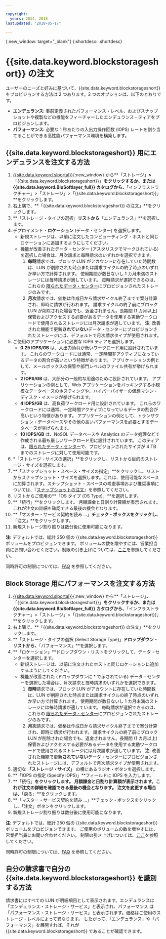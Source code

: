 ```yaml
---

copyright:
  years: 2014, 2018
lastupdated: "2018-05-17"

---
```

{:new_window: target="_blank"}
{:shortdesc: .shortdesc}

# {{site.data.keyword.blockstorageshort}} の注文

ユーザーのニーズと好みに基づいて、{{site.data.keyword.blockstorageshort}} をプロビジョンする方法は 2 つあります。2 つのオプションは、以下のとおりです。 

- **エンデュランス**: 事前定義されたパフォーマンス・レベル、およびスナップショットや複製などの機能をフィーチャーしたエンデュランス・ティアをプロビジョンします。 
- **パフォーマンス**: 必要な 1 秒あたりの入出力操作回数 (IOPS) レートを割り当てることができる高性能パフォーマンス環境を構築します。

## {{site.data.keyword.blockstorageshort}} 用にエンデュランスを注文する方法

1. [{{site.data.keyword.slportal}}](https://control.softlayer.com/){:new_window} から**「ストレージ」**>**「{{site.data.keyword.blockstorageshort}}」**をクリックするか、または  {{site.data.keyword.BluSoftlayer_full}} カタログから、**「インフラストラクチャー」>「ストレージ」>「{{site.data.keyword.blockstorageshort}}」**をクリックします。
2. 右上隅で、**「{{site.data.keyword.blockstorageshort}} の注文」**をクリックします。
3. **「ストレージ・タイプの選択」**リストから**「エンデュランス」**を選択します。
4. デプロイメント・**ロケーション** (データ・センター) を選択します。
   - 新規ストレージは、以前に注文したコンピューティング・ホストと同じロケーションに追加するようにしてください。
   - 機能が改善されたデータ・センター (アスタリスクでマークされている) を選択した場合は、月次請求と毎時請求のいずれかを選択できます。 
     1. **毎時**請求では、ブロック LUN がアカウントに存在していた時間数は、LUN が削除された時点または請求サイクルの終了時点のいずれか早い方で計算されます。 使用期間が数日ないし 1 カ月未満のストレージには毎時請求が適しています。 毎時請求が選択できるのは、これらの [限られたデータ・センター](new-ibm-block-and-file-storage-location-and-features.html)にプロビジョンされたストレージのみです。 
     2. **月次**請求では、価格は作成日から請求サイクル終了までで案分計算され、即時に請求が行われます。 請求サイクルの終了前にブロック LUN が削除された場合でも、返金されません。長期間 (1 カ月以上) 保管およびアクセスする必要があるデータを使用する実動ワークロードで使用されるストレージには月次請求が適しています。
     **注**: 改善された機能で更新**されていない**データ・センターにプロビジョンされたストレージには、デフォルトで月次請求タイプが使用されます。
5. ご使用のアプリケーションに必要な IOPS ティアを選択します。
    - **0.25 IOPS/GB** は、入出力負荷が低いワークロード用に設計されています。 これらのワークロードには通常、一定時間非アクティブになっているデータの割合が高いという特徴があります。 アプリケーションの例として、メールボックスの保管や部門レベルのファイル共有が挙げられます。
    - **2 IOPS/GB** は、大部分の一般的な用途のために設計されています。 アプリケーションの例として、Web アプリケーションをバッキングする小規模なデータベースのホスティングや、ハイパーバイザーの仮想マシン・ディスク・イメージが挙げられます。
    - **4 IOPS/GB** は、高負荷ワークロード用に設計されています。 これらのワークロードには通常、一定時間アクティブになっているデータの割合が高いという特徴があります。 アプリケーションの例として、トランザクション・データベースやその他の高いパフォーマンスを必要とするデータベースが挙げられます。
    - **10 IOPS/GB** は、NoSQL データベースや Analytics のデータ処理などで作成される最も厳しいワークロード用に設計されています。 このティアは、[限られたデータ・センター](new-ibm-block-and-file-storage-location-and-features.html)で、プロビジョンされたサイズが 4 TB までのストレージに対して使用可能です。
6. *「ストレージ・サイズの選択」**をクリックし、リストから目的のストレージ・サイズを選択します。
7. **「スナップショット・スペース・サイズの指定」**をクリックし、リストからスナップショット・サイズを選択します。これは、使用可能なスペースに加算されます。スナップショット・スペースの考慮事項および推奨事項については、『[スナップショットの注文](ordering-snapshots.html)』を参照してください。
8. リストからご使用の**「OS タイプ (OS Type)」**を選択します。
9. **「続行」**をクリックします。 月額課金と日割り計算額が表示されます。これが注文の詳細を確認できる最後の機会となります。
10. **「マスター・サービス契約を読み ...」**チェック・ボックスをクリックし、**「注文」**をクリックします。
11. 新規ストレージ割り振りは数分後に使用可能になります。

**注**: デフォルトでは、総計 250 個の {{site.data.keyword.blockstorageshort}} ボリュームをプロビジョンできます。 ボリュームの数を増やすには、営業担当員にお問い合わせください。制限の引き上げについては、[ここ](managing-storage-limits.html)を参照してください。

同時許可の制限については、[FAQ](BlockStorageFAQ.html) を参照してください。
 
## Block Storage 用にパフォーマンスを注文する方法

1. [{{site.data.keyword.slportal}}](https://control.softlayer.com/){:new_window} から**「ストレージ」**、**「{{site.data.keyword.blockstorageshort}}」**をクリックするか、または  {{site.data.keyword.BluSoftlayer_full}} カタログから、**「インフラストラクチャー」>「ストレージ」>「{{site.data.keyword.blockstorageshort}}」**をクリックします。
2. 右上隅で、**「{{site.data.keyword.blockstorageshort}} の注文」**をクリックします。
3. **「ストレージ・タイプの選択 (Select Storage Type)」**ドロップダウン・リストから、**「パフォーマンス」**を選択します。
4. **「ロケーション」**ドロップダウン・リストをクリックして、データ・センターを選択します。
   - 新規ストレージは、以前に注文されたホストと同じロケーションに追加するようにしてください。
   - 機能が改善された (ドロップダウンに * で示されている) データ・センターを選択した場合は、月次請求と毎時請求のいずれかを選択できます。 
     1. **毎時**請求では、ブロック LUN がアカウントに存在していた時間数は、LUN が削除された時点または請求サイクルの終了時点のいずれか早い方で計算されます。  使用期間が数日ないし 1 カ月未満のストレージには毎時請求が適しています。 毎時請求が選択できるのは、これらの [限られたデータ・センター](new-ibm-block-and-file-storage-location-and-features.html)にプロビジョンされたストレージのみです。 
     2. **月次**請求では、価格は作成日から請求サイクル終了までで案分計算され、即時に請求が行われます。 請求サイクルの終了前にブロック LUN が削除された場合でも、返金されません。長期間 (1 カ月以上) 保管およびアクセスする必要があるデータを使用する実動ワークロードで使用されるストレージには月次請求が適しています。
     **注**: 改善された機能で更新**されていない**データ・センターにプロビジョンされたストレージには、デフォルトで月次請求タイプが使用されます。
5. 適切な **「ストレージ・サイズ」** の横にあるラジオ・ボタンを選択します。
6. **「IOPS の指定 (Specify IOPS)」**フィールドに IOPS を入力します。
7. **「続行」**をクリックします。 月額課金と日割り計算額が表示されます。これが注文の詳細を確認できる最後の機会となります。 注文を変更する場合は、**「戻る」**をクリックします。
8. **「マスター・サービス契約を読み ...」**チェック・ボックスをクリックし、「注文」ボタンをクリックします。
9. 新規ストレージ割り振りは数分後に使用可能になります。

**注**: デフォルトでは、総計 250 個の {{site.data.keyword.blockstorageshort}} ボリュームをプロビジョンできます。 ご使用のボリュームの数を増やすには、営業担当員にお問い合わせください。 制限の引き上げについては、[ここ](managing-storage-limits.html)を参照してください。

同時許可の制限については、[FAQ](BlockStorageFAQ.html) を参照してください。

## 自分の請求書で自分の {{site.data.keyword.blockstorageshort}} を識別する方法

請求書にはすべての LUN が明細項目として表示されます。エンデュランスは「エンデュランス・ストレージ・サービス」と表示され、パフォーマンス は「パフォーマンス・ストレージ・サービス」と表示されます。価格はご使用のストレージ・レベルによって異なります。 したがって、「エンデュランス」や「パフォーマンス」を展開すれば、それが  {{site.data.keyword.blockstorageshort}} であることが確認できます。
